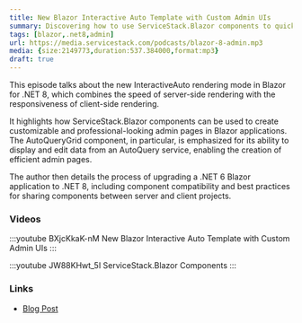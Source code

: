 ```yaml
---
title: New Blazor Interactive Auto Template with Custom Admin UIs
summary: Discovering how to use ServiceStack.Blazor components to quickly create customizable and professional-looking admin pages in a Blazor application
tags: [blazor,.net8,admin]
url: https://media.servicestack.com/podcasts/blazor-8-admin.mp3
media: {size:2149773,duration:537.384000,format:mp3}
draft: true
---
```


This episode talks about the new InteractiveAuto rendering mode in Blazor for .NET 8, which combines 
the speed of server-side rendering with the responsiveness of client-side rendering. 

It highlights how ServiceStack.Blazor components can be used to create customizable and 
professional-looking admin pages in Blazor applications. The AutoQueryGrid component, 
in particular, is emphasized for its ability to display and edit data from an AutoQuery service, 
enabling the creation of efficient admin pages. 

The author then details the process of upgrading a .NET 6 Blazor application to .NET 8, 
including component compatibility and best practices for sharing components between server 
and client projects. 

### Videos

:::youtube BXjcKkaK-nM
New Blazor Interactive Auto Template with Custom Admin UIs
:::

:::youtube JW88KHwt_5I
ServiceStack.Blazor Components
:::

### Links

- [Blog Post](/posts/blazor-8-admin)